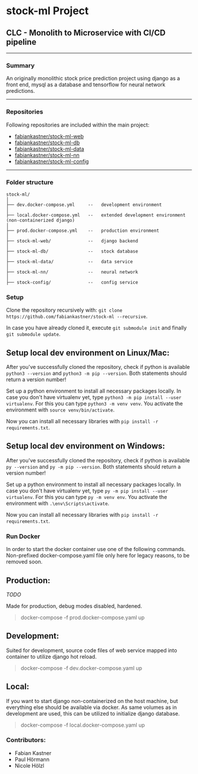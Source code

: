 # stock-ml Project  

## **CLC** - Monolith to Microservice with CI/CD pipeline 

---

### **Summary**
An originally monolithic stock price prediction project using django as a front end, mysql as a database and tensorflow for neural network predictions.

---

### **Repositories**
Following repositories are included within the main project:

- [fabiankastner/stock-ml-web](https://github.com/fabiankastner/stock-ml-web)  
- [fabiankastner/stock-ml-db](https://github.com/fabiankastner/stock-ml-db)  
- [fabiankastner/stock-ml-data](https://github.com/fabiankastner/stock-ml-data)  
- [fabiankastner/stock-ml-nn](https://github.com/fabiankastner/stock-ml-nn)  
- [fabiankastner/stock-ml-config](https://github.com/fabiankastner/stock-ml-config)  

---

### **Folder structure**

``` 
stock-ml/
│
├── dev.docker-compose.yml     --   development environment
│
├── local.docker-compose.yml   --   extended development environment (non-containerized django)
│
├── prod.docker-compose.yml    --   production environment
│
├── stock-ml-web/              --   django backend
│
├── stock-ml-db/               --   stock database
│
├── stock-ml-data/             --   data service
│
├── stock-ml-nn/               --   neural network
│
├── stock-config/              --   config service
```

### **Setup**

Clone the repository recursively with: `git clone https://github.com/fabiankastner/stock-ml --recursive`.

In case you have already cloned it, execute `git submodule init` and finally `git submodule update`.

## Setup local dev environment on Linux/Mac:

After you've successfully cloned the repository, check if python is 
available `python3 --version` and `python3 -m pip --version`.
Both statements should return a version number!

Set up a python environment to install all necessary packages locally. In case you don't have virtualenv yet, type `python3 -m pip install --user virtualenv`. 
For this you can type `python3 -m venv venv`. 
You activate the environment with `source venv/bin/activate`.

Now you can install all necessary libraries with `pip install -r 
requirements.txt`.

## Setup local dev environment on Windows:

After you've successfully cloned the repository, check if python is 
available `py --version` and `py -m pip --version`.
Both statements should return a version number!

Set up a python environment to install all necessary packages locally. In case you don't have virtualenv yet, type `py -m pip install --user virtualenv`.
For this you can type `py -m venv env`. 
You activate the environment with `.\env\Scripts\activate`.

Now you can install all necessary libraries with `pip install -r 
requirements.txt`.

### **Run Docker**

In order to start the docker container use one of the following commands.
Non-prefixed docker-compose.yaml file only here for legacy reasons, to be removed soon.

## Production:

*TODO*

Made for production, debug modes disabled, hardened.

> docker-compose -f prod.docker-compose.yaml up

## Development:

Suited for development, source code files of web service mapped into container to utilize django hot reload.

> docker-compose -f dev.docker-compose.yaml up

## Local:

If you want to start django non-containerized on the host machine, but everything else should be available via docker.
As same volumes as in development are used, this can be utilized to initialize django database.

> docker-compose -f local.docker-compose.yaml up

### Contributors:
* Fabian Kastner
* Paul Hörmann
* Nicole Hölzl
